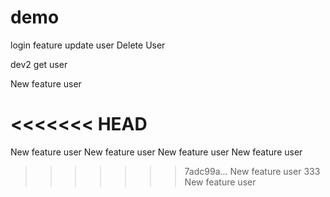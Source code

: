 # demo
login feature
update user
Delete User

dev2 get user

New feature user

<<<<<<< HEAD
=======
New feature user
New feature user
New feature user
New feature user
>>>>>>> 7adc99a... New feature user 333
New feature user